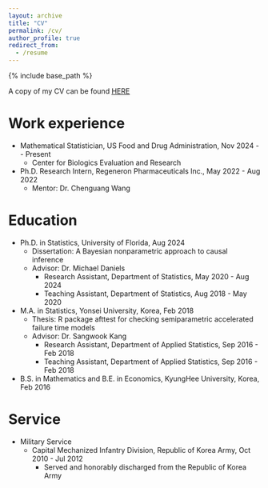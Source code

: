```yaml
---
layout: archive
title: "CV"
permalink: /cv/
author_profile: true
redirect_from:
  - /resume
---
```


{% include base_path %}

A copy of my CV can be found [<u>HERE</u>](http://woojungbae.github.io/files/CV.pdf)

Work experience
======
* Mathematical Statistician, US Food and Drug Administration, Nov 2024 -- Present
  - Center for Biologics Evaluation and Research
* Ph.D. Research Intern, Regeneron Pharmaceuticals Inc., May 2022 - Aug 2022
  - Mentor: Dr. Chenguang Wang

Education
======
* Ph.D. in Statistics, University of Florida, Aug 2024
  - Dissertation: A Bayesian nonparametric approach to causal inference
  - Advisor: Dr. Michael Daniels
    + Research Assistant, Department of Statistics, May 2020 - Aug 2024
    + Teaching Assistant, Department of Statistics, Aug 2018 - May 2020
* M.A. in Statistics, Yonsei University, Korea, Feb 2018
  - Thesis: R package afttest for checking semiparametric accelerated failure time models
  - Advisor: Dr. Sangwook Kang
    + Research Assistant, Department of Applied Statistics, Sep 2016 - Feb 2018
    + Teaching Assistant, Department of Applied Statistics, Sep 2016 - Feb 2018
* B.S. in Mathematics and B.E. in Economics, KyungHee University, Korea, Feb 2016

Service
======
* Military Service
  - Capital Mechanized Infantry Division, Republic of Korea Army, Oct 2010 - Jul 2012
    + Served and honorably discharged from the Republic of Korea Army

<!--
Work experience
======
* Research Assistant
  - Department of Statistics, University of Florida, May 2020 - Aug 2024
    + Advisor: Dr. Michael Daniels
  - Department of Applied Statistics, Yonsei University, Sep 2016 - Feb 2018 
    + Advisor: Dr. Sangwook Kang

* Teaching Assistant
  - Department of Statistics, University of Florida, Aug 2018 - Apr 2020
    + STA5328 - Fundamentals of Statistics
    + STA5325 - Fundamentals of Probability
    + STA4322 - Introduction to Statistics Theory
    + STA4321 - Introduction to Probability
    + STA3032 - Engineering Statistics
    + STA3024 - Introduction to Statistics 2
    + STA2023 - Introduction to Statistics 1
  - Department of Applied Statistics, Yonsei University, Sep 2016 - Feb 2018 
    + STA3123 - Sampling Theory
    + STA3108 - Survival Analysis
    + STA1001 - Introduction to Statistics
-->
